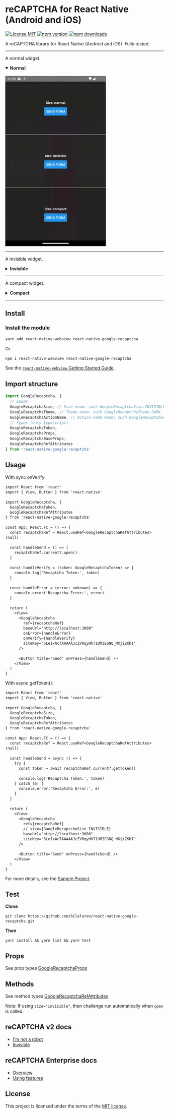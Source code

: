 # reCAPTCHA for React Native (Android and iOS)

[![License MIT](https://img.shields.io/badge/licence-MIT-blue.svg)](https://github.com/bilaleren/react-native-google-recaptcha/blob/master/LICENCE)
[![npm version](https://img.shields.io/npm/v/react-native-google-recaptcha.svg)](https://www.npmjs.com/package/react-native-google-recaptcha)
[![npm downloads](https://img.shields.io/npm/dt/react-native-google-recaptcha.svg)](#install)

A reCAPTCHA library for React Native (Android and iOS). Fully tested.

---

A normal widget.

<details open>
  <summary>
    <b>Normal</b>
  </summary>
  <br />
  <img
    alt="Normal"
    width="320"
    height="540"
    src="https://raw.githubusercontent.com/bilaleren/react-native-google-recaptcha/master/screenshots/normal.gif"
  />
</details>

---

A invisible widget.

<details>
  <summary>
    <b>Invisible</b>
  </summary>
  <br />
  <img
    alt="Normal"
    width="320"
    height="540"
    src="https://raw.githubusercontent.com/bilaleren/react-native-google-recaptcha/master/screenshots/invisible.gif"
  />
</details>

---

A compact widget.

<details>
  <summary>
    <b>Compact</b>
  </summary>
  <br />
  <img
    alt="Normal"
    width="320"
    height="540"
    src="https://raw.githubusercontent.com/bilaleren/react-native-google-recaptcha/master/screenshots/compact.gif"
  />
</details>

---

## Install

### Install the module

```bash
yarn add react-native-webview react-native-google-recaptcha
```

Or

```bash
npm i react-native-webview react-native-google-recaptcha
```

See the [`react-native-webview` Getting Started Guide](https://github.com/react-native-community/react-native-webview/blob/master/docs/Getting-Started.md).

## Import structure

```typescript
import GoogleRecaptcha, {
  // Enums
  GoogleRecaptchaSize, // Size enum: such GoogleRecaptchaSize.INVISIBLE
  GoogleRecaptchaTheme, // Theme enum: such GoogleRecaptchaTheme.DARK
  GoogleRecaptchaActionName, // Action name enum: such GoogleRecaptchaActionName.LOGIN
  // Types (only typescript)
  GoogleRecaptchaToken,
  GoogleRecaptchaProps,
  GoogleRecaptchaBaseProps,
  GoogleRecaptchaRefAttributes
} from 'react-native-google-recaptcha'
```

## Usage

With sync onVerify:

```tsx
import React from 'react'
import { View, Button } from 'react-native'

import GoogleRecaptcha, {
  GoogleRecaptchaToken,
  GoogleRecaptchaRefAttributes
} from 'react-native-google-recaptcha'

const App: React.FC = () => {
  const recaptchaRef = React.useRef<GoogleRecaptchaRefAttributes>(null)

  const handleSend = () => {
    recaptchaRef.current?.open()
  }

  const handleVerify = (token: GoogleRecaptchaToken) => {
    console.log('Recaptcha Token:', token)
  }

  const handleError = (error: unknown) => {
    console.error('Recaptcha Error:', error)
  }

  return (
    <View>
      <GoogleRecaptcha
        ref={recaptchaRef}
        baseUrl="http://localhost:3000"
        onError={handleError}
        onVerify={handleVerify}
        siteKey="6LeIxAcTAAAAAJcZVRqyHh71UMIEGNQ_MXjiZKhI"
      />

      <Button title="Send" onPress={handleSend} />
    </View>
  )
}
```

With async getToken():

```tsx
import React from 'react'
import { View, Button } from 'react-native'

import GoogleRecaptcha, {
  GoogleRecaptchaSize,
  GoogleRecaptchaToken,
  GoogleRecaptchaRefAttributes
} from 'react-native-google-recaptcha'

const App: React.FC = () => {
  const recaptchaRef = React.useRef<GoogleRecaptchaRefAttributes>(null)

  const handleSend = async () => {
    try {
      const token = await recaptchaRef.current?.getToken()

      console.log('Recaptcha Token:', token)
    } catch (e) {
      console.error('Recaptcha Error:', e)
    }
  }

  return (
    <View>
      <GoogleRecaptcha
        ref={recaptchaRef}
        // size={GoogleRecaptchaSize.INVISIBLE}
        baseUrl="http://localhost:3000"
        siteKey="6LeIxAcTAAAAAJcZVRqyHh71UMIEGNQ_MXjiZKhI"
      />

      <Button title="Send" onPress={handleSend} />
    </View>
  )
}
```

For more details, see the [Sample Project](https://github.com/bilaleren/react-native-google-recaptcha/blob/master/Example/App.tsx).

## Test

**Clone**

```shell
git clone https://github.com/bilaleren/react-native-google-recaptcha.git
```

**Then**

```shell
yarn install && yarn lint && yarn test
```

## Props

See prop types [GoogleRecaptchaProps](https://github.com/bilaleren/react-native-google-recaptcha/blob/master/src/GoogleRecaptcha.tsx#L48)

## Methods

See method types [GoogleRecaptchaRefAttributes](https://github.com/bilaleren/react-native-google-recaptcha/blob/master/src/GoogleRecaptcha.tsx#L22)

Note: If using `size="invisible"`, then challenge run automatically when `open` is called.

## reCAPTCHA v2 docs

- [I'm not a robot](https://developers.google.com/recaptcha/docs/display)
- [Invisible](https://developers.google.com/recaptcha/docs/invisible)

## reCAPTCHA Enterprise docs

- [Overview](https://cloud.google.com/recaptcha-enterprise/docs/)
- [Using features](https://cloud.google.com/recaptcha-enterprise/docs/using-features)

## License

This project is licensed under the terms of the
[MIT license](https://github.com/bilaleren/react-native-google-recaptcha/blob/master/LICENCE).
